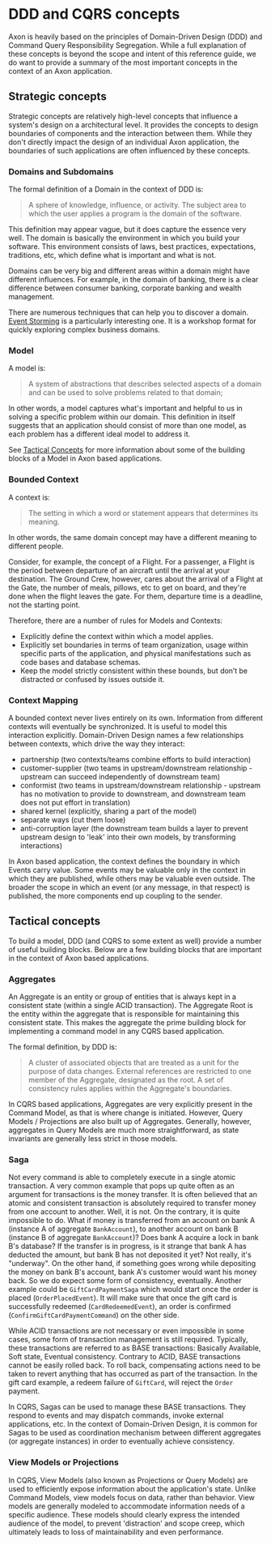 # DDD and CQRS concepts

Axon is heavily based on the principles of Domain-Driven Design (DDD) and Command Query Responsibility Segregation. 
While a full explanation of these concepts is beyond the scope and intent of this reference guide,
 we do want to provide a summary of the most important concepts in the context of an Axon application.

## Strategic concepts

Strategic concepts are relatively high-level concepts that influence a system's design on a architectural level. 
It provides the concepts to design boundaries of components and the interaction between them. 
While they don't directly impact the design of an individual Axon application,
 the boundaries of such applications are often influenced by these concepts.

### Domains and Subdomains

The formal definition of a Domain in the context of DDD is:

 > A sphere of knowledge, influence, or activity. 
 > The subject area to which the user applies a program is the domain of the software.
 
This definition may appear vague, but it does capture the essence very well. 
The domain is basically the environment in which you build your software. 
This environment consists of laws, best practices, expectations, traditions, etc,
 which define what is important and what is not. 

Domains can be very big and different areas within a domain might have different influences. 
For example, in the domain of banking, there is a clear difference between consumer banking,
 corporate banking and wealth management. 

There are numerous techniques that can help you to discover a domain. 
[Event Storming](https://www.eventstorming.com/book/) is a particularly interesting one. 
It is a workshop format for quickly exploring complex business domains.

### Model

A model is:

> A system of abstractions that describes selected aspects of a domain
>  and can be used to solve problems related to that domain;

In other words, a model captures what's important and helpful to us in solving a specific problem within our domain. 
This definition in itself suggests that an application should consist of more than one model,
 as each problem has a different ideal model to address it.

See [Tactical Concepts](ddd-cqrs-concepts.md#tactical-concepts) for more information about some
 of the building blocks of a Model in Axon based applications. 

### Bounded Context 

A context is:

> The setting in which a word or statement appears that determines its meaning.

In other words, the same domain concept may have a different meaning to different people.

Consider, for example, the concept of a Flight. For a passenger, a Flight is the period between departure of an aircraft
until the arrival at your destination. The Ground Crew, however, cares about the arrival of a Flight at the Gate, the
number of meals, pillows, etc to get on board, and they're done when the flight leaves the gate. For them, departure 
time is a deadline, not the starting point. 

Therefore, there are a number of rules for Models and Contexts:

 - Explicitly define the context within which a model applies.
 - Explicitly set boundaries in terms of team organization, usage within specific parts of the application,
    and physical manifestations such as code bases and database schemas.
 - Keep the model strictly consistent within these bounds, but don’t be distracted or confused by issues outside it.

### Context Mapping

A bounded context never lives entirely on its own. Information from different contexts will eventually be synchronized. 
It is useful to model this interaction explicitly. 
Domain-Driven Design names a few relationships between contexts, which drive the way they interact: 

 * partnership (two contexts/teams combine efforts to build interaction)
 * customer-supplier (two teams in upstream/downstream relationship -
    upstream can succeed independently of downstream team)
 * conformist (two teams in upstream/downstream relationship - 
    upstream has no motivation to provide to downstream, and downstream team does not put effort in translation)
 * shared kernel (explicitly, sharing a part of the model)
 * separate ways (cut them loose)
 * anti-corruption layer (the downstream team builds a layer to prevent upstream design to 'leak' into their own models,
    by transforming interactions)

In Axon based application, the context defines the boundary in which Events carry value. 
Some events may be valuable only in the context in which they are published, while others may be valuable even outside. 
The broader the scope in which an event (or any message, in that respect) is published,
 the more components end up coupling to the sender.

## Tactical concepts

To build a model, DDD (and CQRS to some extent as well) provide a number of useful building blocks.
Below are a few building blocks that are important in the context of Axon based applications.

### Aggregates

An Aggregate is an entity or group of entities that is always kept in a consistent state
 (within a single ACID transaction). 
The Aggregate Root is the entity within the aggregate that is responsible for maintaining this consistent state. 
This makes the aggregate the prime building block for implementing a command model in any CQRS based application.

The formal definition, by DDD is: 

> A cluster of associated objects that are treated as a unit for the purpose of data changes. 
> External references are restricted to one member of the Aggregate, designated as the root. 
> A set of consistency rules applies within the Aggregate's boundaries.

In CQRS based applications, Aggregates are very explicitly present in the Command Model,
 as that is where change is initiated. 
However, Query Models / Projections are also built up of Aggregates. 
Generally, however, aggregates in Query Models are much more straightforward,
 as state invariants are generally less strict in those models. 

### Saga

Not every command is able to completely execute in a single atomic transaction. 
A very common example that pops up quite often as an argument for transactions is the money transfer. 
It is often believed that an atomic and consistent transaction is absolutely required to transfer money from one account to another. 
Well, it is not. On the contrary, it is quite impossible to do. 
What if money is transferred from an account on bank A (instance A of aggregate `BankAccount`),
 to another account on bank B (instance B of aggregate `BankAccount`)? 
Does bank A acquire a lock in bank B's database? If the transfer is in progress,
 is it strange that bank A has deducted the amount, but bank B has not deposited it yet? 
Not really, it's "underway". On the other hand, if something goes wrong while depositing the money on bank B's account,
 bank A's customer would want his money back. 
So we do expect some form of consistency, eventually. 
Another example could be `GiftCardPaymentSaga` which would start once the order is placed (`OrderPlacedEvent`). 
It will make sure that once the gift card is successfully redeemed (`CardRedeemedEvent`),
 an order is confirmed (`ConfirmGiftCardPaymentCommand`) on the other side.

While ACID transactions are not necessary or even impossible in some cases,
 some form of transaction management is still required. 
Typically, these transactions are referred to as BASE transactions: Basically Available, Soft state,
 Eventual consistency. 
Contrary to ACID, BASE transactions cannot be easily rolled back. 
To roll back, compensating actions need to be taken to revert anything that has occurred as part of the transaction. 
In the gift card example, a redeem failure of `GiftCard`, will reject the `Order` payment.

In CQRS, Sagas can be used to manage these BASE transactions. 
They respond to events and may dispatch commands, invoke external applications, etc. 
In the context of Domain-Driven Design,
 it is common for Sagas to be used as coordination mechanism between different aggregates 
 (or aggregate instances) in order to eventually achieve consistency.

### View Models or Projections

In CQRS, View Models (also known as Projections or Query Models)
 are used to efficiently expose information about the application's state. 
Unlike Command Models, view models focus on data, rather than behavior. 
View models are generally modeled to accommodate information needs of a specific audience. 
These models should clearly express the intended audience of the model, to prevent 'distraction' and scope creep,
 which ultimately leads to loss of maintainability and even performance.
